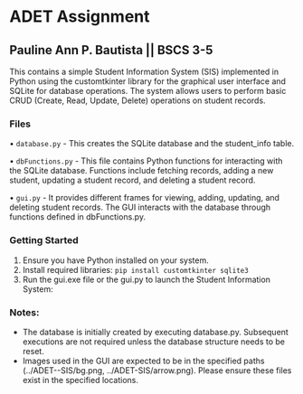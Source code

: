 # ADET Assignment 
## Pauline Ann P. Bautista || BSCS 3-5
This contains a simple Student Information System (SIS) implemented in Python using the customtkinter library for the graphical user interface and SQLite for database operations. The system allows users to perform basic CRUD (Create, Read, Update, Delete) operations on student records.

### Files
• `database.py` - This creates the SQLite database and the student_info table.

• `dbFunctions.py` - This file contains Python functions for interacting with the SQLite database. Functions include fetching records, adding a new student, updating a student record, and deleting a student record.

• `gui.py` - It provides different frames for viewing, adding, updating, and deleting student records. The GUI interacts with the database through functions defined in dbFunctions.py.

### Getting Started
1. Ensure you have Python installed on your system.
2. Install required libraries: `pip install customtkinter sqlite3`
3. Run the gui.exe file or the gui.py to launch the Student Information System:

### Notes:
- The database is initially created by executing database.py. Subsequent executions are not required unless the database structure needs to be reset.
- Images used in the GUI are expected to be in the specified paths (../ADET--SIS/bg.png, ../ADET-SIS/arrow.png). Please ensure these files exist in the specified locations.

